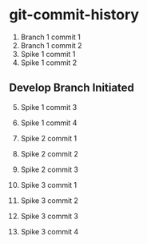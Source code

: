 # git-commit-history

1. Branch 1 commit 1
2. Branch 1 commit 2
3. Spike 1 commit 1
4. Spike 1 commit 2

## Develop Branch Initiated

5. Spike 1 commit 3
6. Spike 1 commit 4

7. Spike 2 commit 1
8. Spike 2 commit 2
9. Spike 2 commit 3

10. Spike 3 commit 1
11. Spike 3 commit 2
12. Spike 3 commit 3
13. Spike 3 commit 4
